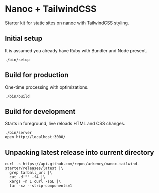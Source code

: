 # Nanoc + TailwindCSS

Starter kit for static sites on [nanoc](https://nanoc.ws) with TailwindCSS styling.

## Initial setup

It is assumed you already have Ruby with Bundler and Node present.

```
./bin/setup
```

## Build for production

One-time processing with optimizations.

```
./bin/build
```

## Build for development

Starts in foreground, live reloads HTML and CSS changes.

```
./bin/server
open http://localhost:3000/
```

## Unpacking latest release into current directory

```
curl -s https://api.github.com/repos/arkency/nanoc-tailwind-starter/releases/latest |\
  grep tarball_url |\
  cut -d'"' -f4 |\
  xargs -n 1 curl -sSL |\
  tar -xz --strip-components=1
```
